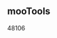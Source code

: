 <article><h2>mooTools</h2><time><span class="day">4</span><span class="month">8</span><span class="year">106</span></time></article>